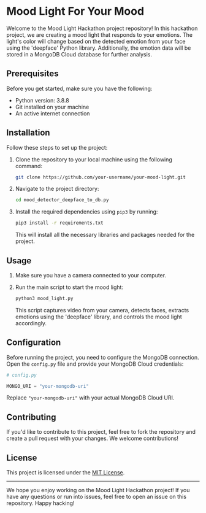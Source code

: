 # Mood Light For Your Mood

Welcome to the Mood Light Hackathon project repository! In this hackathon project, we are creating a mood light that responds to your emotions. The light's color will change based on the detected emotion from your face using the 'deepface' Python library. Additionally, the emotion data will be stored in a MongoDB Cloud database for further analysis.

## Prerequisites

Before you get started, make sure you have the following:

- Python version: 3.8.8
- Git installed on your machine
- An active internet connection

## Installation

Follow these steps to set up the project:

1. Clone the repository to your local machine using the following command:

   ```bash
   git clone https://github.com/your-username/your-mood-light.git
   ```

2. Navigate to the project directory:

   ```bash
   cd mood_detector_deepface_to_db.py
   ```

3. Install the required dependencies using `pip3` by running:

   ```bash
   pip3 install -r requirements.txt
   ```

   This will install all the necessary libraries and packages needed for the project.

## Usage

1. Make sure you have a camera connected to your computer.

2. Run the main script to start the mood light:

   ```bash
   python3 mood_light.py
   ```

   This script captures video from your camera, detects faces, extracts emotions using the 'deepface' library, and controls the mood light accordingly.

## Configuration

Before running the project, you need to configure the MongoDB connection. Open the `config.py` file and provide your MongoDB Cloud credentials:

```python
# config.py

MONGO_URI = "your-mongodb-uri"
```

Replace `"your-mongodb-uri"` with your actual MongoDB Cloud URI.

## Contributing

If you'd like to contribute to this project, feel free to fork the repository and create a pull request with your changes. We welcome contributions!

## License

This project is licensed under the [MIT License](LICENSE).

---

We hope you enjoy working on the Mood Light Hackathon project! If you have any questions or run into issues, feel free to open an issue on this repository. Happy hacking!
